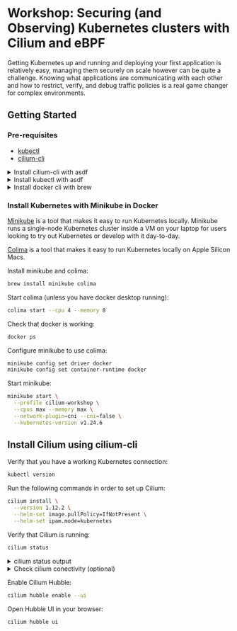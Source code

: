 # Workshop: Securing (and Observing) Kubernetes clusters with Cilium and eBPF

Getting Kubernetes up and running and deploying your first application is
relatively easy, managing them securely on scale however can be quite a
challenge. Knowing what applications are communicating with each other and how
to restrict, verify, and debug traffic policies is a real game changer for
complex environments.

## Getting Started

### Pre-requisites

* [kubectl](https://kubernetes.io/docs/tasks/tools/install-kubectl/)
* [cilium-cli](https://github.com/cilium/cilium-cli/releases)

<details>
  <summary>Install cilium-cli with asdf</summary>

  ```bash
  brew install asdf

  asdf plugin add cilium-cli
  asdf install cilium-cli latest
  asdf global cilium-cli latest
  ```
</details>

<details>
  <summary>Install kubectl with asdf</summary>

  ```bash
  brew install asdf

  asdf plugin add kubectl
  asdf install kubectl v1.23.6
  asdf global kubectl v1.23.6 latest
  ```

</details>

<details>
  <summary>Install docker cli with brew</summary>

  ```bash
  brew install docker-compose
  ```

  Compose is now a Docker plugin. For Docker to find this plugin, symlink it:

  ```bash
  mkdir -p ~/.docker/cli-plugins
  ln -sfn /opt/homebrew/opt/docker-compose/bin/docker-compose ~/.docker/cli-plugins/docker-compose
  ```
</details>

### Install Kubernetes with Minikube in Docker

[Minikube][minikube] is a tool that makes it easy to run Kubernetes locally.
Minikube runs a single-node Kubernetes cluster inside a VM on your laptop for
users looking to try out Kubernetes or develop with it day-to-day.

[Colima][colima] is a tool that makes it easy to run Kubernetes locally on Apple
Silicon Macs.

[minikube]: https://minikube.sigs.k8s.io/docs/start/
[colima]: https://github.com/abiosoft/colima

Install minikube and colima:

```bash
brew install minikube colima
```

Start colima (unless you have docker desktop running):

```bash
colima start --cpu 4 --memory 8
```

Check that docker is working:

```bash
docker ps
```

Configure minikube to use colima:

```bash
minikube config set driver docker
minikube config set container-runtime docker
```

Start minikube:

```bash
minikube start \
  --profile cilium-workshop \
  --cpus max --memory max \
  --network-plugin=cni --cni=false \
  --kubernetes-version v1.24.6
```

<!---
nnodes 2
docker-opt="default-ulimit=nofile=102400:102400"
-->

## Install Cilium using cilium-cli

Verify that you have a working Kubernetes connection:

```bash
kubectl version
```

Run the following commands in order to set up Cilium:

```bash
cilium install \
  --version 1.12.2 \
  --helm-set image.pullPolicy=IfNotPresent \
  --helm-set ipam.mode=kubernetes
```

Verify that Cilium is running:

```bash
cilium status
```

<details>
  <summary>cilium status output</summary>

  ```bash
      /¯¯\
   /¯¯\__/¯¯\    Cilium:         OK
   \__/¯¯\__/    Operator:       OK
   /¯¯\__/¯¯\    Hubble:         disabled
   \__/¯¯\__/    ClusterMesh:    disabled
      \__/

  Deployment        cilium-operator    Desired: 1, Ready: 1/1, Available: 1/1
  DaemonSet         cilium             Desired: 4, Ready: 4/4, Available: 4/4
  Containers:       cilium             Running: 4
                    cilium-operator    Running: 1
  Cluster Pods:     3/3 managed by Cilium
  Image versions    cilium             quay.io/cilium/cilium:v1.12.2@sha256:986f8b04cfdb35cf714701e58e35da0ee63da2b8a048ab596ccb49de58d5ba36: 4
                    cilium-operator    quay.io/cilium/operator-generic:v1.12.2@sha256:00508f78dae5412161fa40ee30069c2802aef20f7bdd20e91423103ba8c0df6e: 1
  ```
</details>

<details>
  <summary>Check cilium conectivity (optional)</summary>

  ```bash
  cilium connectivity test
  ```
</details>

Enable Cilium Hubble:

```bash
cilium hubble enable --ui
```

Open Hubble UI in your browser:

```bash
cilium hubble ui
```
